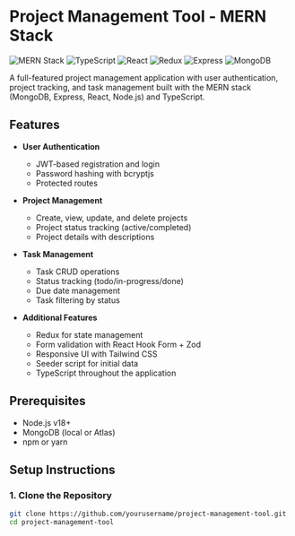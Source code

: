 # Project Management Tool - MERN Stack

![MERN Stack](https://img.shields.io/badge/MERN-Stack-blue)
![TypeScript](https://img.shields.io/badge/TypeScript-v5.7.2-blue)
![React](https://img.shields.io/badge/React-v19.0.0-blue)
![Redux](https://img.shields.io/badge/Redux-v9.2.0-purple)
![Express](https://img.shields.io/badge/Express-v4.21.2-green)
![MongoDB](https://img.shields.io/badge/MongoDB-v8.13.0-green)

A full-featured project management application with user authentication, project tracking, and task management built with the MERN stack (MongoDB, Express, React, Node.js) and TypeScript.

## Features

- **User Authentication**

  - JWT-based registration and login
  - Password hashing with bcryptjs
  - Protected routes

- **Project Management**

  - Create, view, update, and delete projects
  - Project status tracking (active/completed)
  - Project details with descriptions

- **Task Management**

  - Task CRUD operations
  - Status tracking (todo/in-progress/done)
  - Due date management
  - Task filtering by status

- **Additional Features**
  - Redux for state management
  - Form validation with React Hook Form + Zod
  - Responsive UI with Tailwind CSS
  - Seeder script for initial data
  - TypeScript throughout the application

## Prerequisites

- Node.js v18+
- MongoDB (local or Atlas)
- npm or yarn

## Setup Instructions

### 1. Clone the Repository

```bash
git clone https://github.com/yourusername/project-management-tool.git
cd project-management-tool
```
